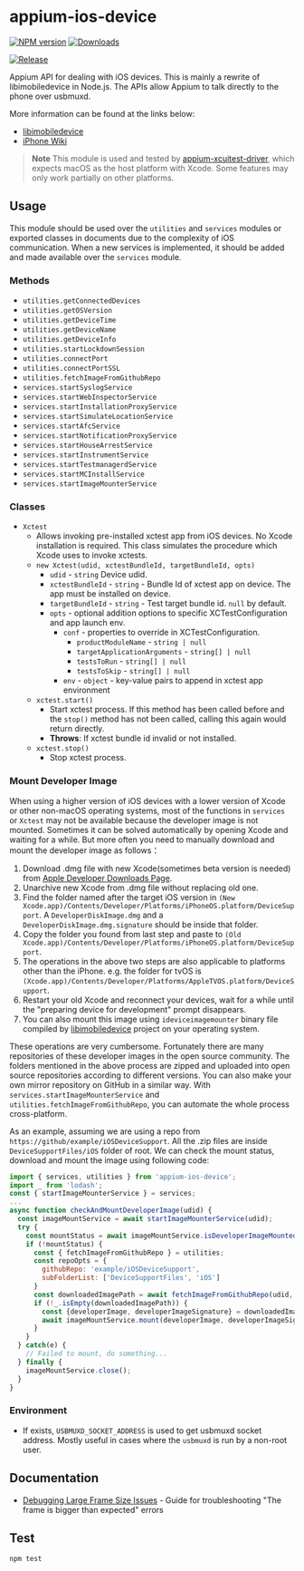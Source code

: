 # appium-ios-device

[![NPM version](http://img.shields.io/npm/v/appium-ios-device.svg)](https://npmjs.org/package/appium-ios-device)
[![Downloads](http://img.shields.io/npm/dm/appium-ios-device.svg)](https://npmjs.org/package/appium-ios-device)

[![Release](https://github.com/appium/appium-ios-device/actions/workflows/publish.js.yml/badge.svg)](https://github.com/appium/appium-ios-device/actions/workflows/publish.js.yml)

Appium API for dealing with iOS devices. This is mainly a rewrite of libimobiledevice in Node.js. The APIs allow Appium to talk directly to the phone over usbmuxd.

More information can be found at the links below:

* [libimobiledevice](https://github.com/libimobiledevice/libimobiledevice)
* [iPhone Wiki](https://www.theiphonewiki.com/)

> **Note**
> This module is used and tested by [appium-xcuitest-driver](https://github.com/appium/appium-xcuitest-driver), which expects macOS as the host platform with Xcode.
> Some features may only work partially on other platforms.

## Usage

This module should be used over the `utilities` and `services` modules or exported classes in documents due to the complexity of iOS communication. When a new services is implemented, it should be added and made available over the `services` module.

### Methods

* `utilities.getConnectedDevices`
* `utilities.getOSVersion`
* `utilities.getDeviceTime`
* `utilities.getDeviceName`
* `utilities.getDeviceInfo`
* `utilities.startLockdownSession`
* `utilities.connectPort`
* `utilities.connectPortSSL`
* `utilities.fetchImageFromGithubRepo`
* `services.startSyslogService`
* `services.startWebInspectorService`
* `services.startInstallationProxyService`
* `services.startSimulateLocationService`
* `services.startAfcService`
* `services.startNotificationProxyService`
* `services.startHouseArrestService`
* `services.startInstrumentService`
* `services.startTestmanagerdService`
* `services.startMCInstallService`
* `services.startImageMounterService`

### Classes

* `Xctest`
  * Allows invoking pre-installed xctest app from iOS devices. No Xcode installation is required.
This class simulates the procedure which Xcode uses to invoke xctests.
  * `new Xctest(udid, xctestBundleId, targetBundleId, opts)`
    * `udid` - `string` Device udid.
    * `xctestBundleId` - `string` - Bundle Id of xctest app on device. The app must be installed on device.
    * `targetBundleId` - `string` - Test target bundle id. `null` by default.
    * `opts` - optional addition options to specific XCTestConfiguration and app launch env.
      * `conf` - properties to override in XCTestConfiguration.
        * `productModuleName` - `string | null`
        * `targetApplicationArguments` - `string[] | null`
        * `testsToRun` - `string[] | null`
        * `testsToSkip` - `string[] | null`
      * `env` - `object` - key-value pairs to append in xctest app environment
  * `xctest.start()`
    * Start xctest process. If this method has been called before and the `stop()` method has not been called, calling this again would return directly.
    * **Throws**: If xctest bundle id invalid or not installed.
  * `xctest.stop()`
    * Stop xctest process.

### Mount Developer Image

When using a higher version of iOS devices with a lower version of Xcode or other non-macOS operating systems, most of the functions in `services` or `Xctest` may not be available because the developer image is not mounted. Sometimes it can be solved automatically by opening Xcode and waiting for a while. But more often you need to manually download and mount the developer image as follows：

  1. Download .dmg file with new Xcode(sometimes beta version is needed) from [Apple Developer Downloads Page](https://developer.apple.com/download/more/).
  2. Unarchive new Xcode from .dmg file without replacing old one.
  3. Find the folder named after the target iOS version in `(New Xcode.app)/Contents/Developer/Platforms/iPhoneOS.platform/DeviceSupport`. A `DeveloperDiskImage.dmg` and a `DeveloperDiskImage.dmg.signature` should be inside that folder.
  4. Copy the folder you found from last step and paste to `(Old Xcode.app)/Contents/Developer/Platforms/iPhoneOS.platform/DeviceSupport`.
  5. The operations in the above two steps are also applicable to platforms other than the iPhone. e.g. the folder for tvOS is `(Xcode.app)/Contents/Developer/Platforms/AppleTVOS.platform/DeviceSupport`.
  6. Restart your old Xcode and reconnect your devices, wait for a while until the "preparing device for development" prompt disappears.
  7. You can also mount this image using `ideviceimagemounter` binary file compiled by [libimobiledevice](https://github.com/libimobiledevice/libimobiledevice) project on your operating system.

These operations are very cumbersome. Fortunately there are many repositories of these developer images in the open source community. The folders mentioned in the above process are zipped and uploaded into open source repositories according to different versions. You can also make your own mirror repository on GitHub in a similar way. With `services.startImageMounterService` and `utilities.fetchImageFromGithubRepo`, you can automate the whole process cross-platform.

As an example, assuming we are using a repo from `https://github/example/iOSDeviceSupport`. All the .zip files are inside `DeviceSupportFiles/iOS` folder of root. We can check the mount status, download and mount the image using following code:

```js
import { services, utilities } from 'appium-ios-device';
import _ from 'lodash';
const { startImageMounterService } = services;
...
async function checkAndMountDeveloperImage(udid) {
  const imageMountService = await startImageMounterService(udid);
  try {
    const mountStatus = await imageMountService.isDeveloperImageMounted();
    if (!mountStatus) {
      const { fetchImageFromGithubRepo } = utilities;
      const repoOpts = {
        githubRepo: 'example/iOSDeviceSupport',
        subFolderList: ['DeviceSupportFiles', 'iOS']
      }
      const downloadedImagePath = await fetchImageFromGithubRepo(udid, repoOpts);
      if (!_.isEmpty(downloadedImagePath)) {
        const {developerImage, developerImageSignature} = downloadedImagePath;
        await imageMountService.mount(developerImage, developerImageSignature);
      }
    }
  } catch(e) {
    // Failed to mount, do something...
  } finally {
    imageMountService.close();
  }
}
```

### Environment

* If exists, `USBMUXD_SOCKET_ADDRESS` is used to get usbmuxd socket address. Mostly useful in cases where the `usbmuxd` is run by a non-root user.

## Documentation

* [Debugging Large Frame Size Issues](docs/DEBUG_FRAME_SIZE.md) - Guide for troubleshooting "The frame is bigger than expected" errors

## Test

``` shell
npm test
```
